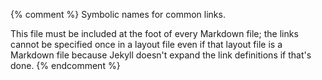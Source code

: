 {% comment %}
Symbolic names for common links.

This file must be included at the foot of every Markdown file; the
links cannot be specified once in a layout file even if that layout
file is a Markdown file because Jekyll doesn't expand the link
definitions if that's done.
{% endcomment %}

[babel]: https://babeljs.io/
[beazley]: https://www.dabeaz.com/
[bernhardt-wat]: https://www.destroyallsoftware.com/talks/wat
[bootstrap]: https://getbootstrap.com/

[cheerio]: https://cheerio.js.org/
[cors-docs]: https://developer.mozilla.org/en-US/docs/Web/HTTP/CORS/Errors/CORSMissingAllowOrigin
[cors-wikipedia]: https://en.wikipedia.org/wiki/Cross-origin_resource_sharing
[covenant]: https://www.contributor-covenant.org
[cpu-second]: http://exple.tive.org/blarg/2018/08/15/time-dilation/
[css-precedence]: https://www.w3schools.com/css/css_specificity.asp

[d3]: https://d3js.org/
[d3-array]: https://github.com/d3/d3-array
[draw-io]: https://www.draw.io/

[es6-modules]: http://2ality.com/2014/09/es6-modules-final.html
[event-loop]: https://nodejs.org/en/docs/guides/event-loop-timers-and-nexttick/
[express]: https://expressjs.org/

[github]: http://github.com/

[jekyll]: https://jekyllrb.com/
[jsx]: https://reactjs.org/docs/introducing-jsx.html

[mocha]: https://mochajs.org/

[node-download]: https://nodejs.org/en/download/

[papaparse]: https://www.papaparse.com/
[parcel]: https://parceljs.org/
[parcel-tutorial]: https://medium.com/codingthesmartway-com-blog/getting-started-with-parcel-197eb85a2c8c
[parse-xml-regular-expressions]: https://stackoverflow.com/a/1732454

[react]: https://reactjs.org/
[react-keys]: https://stackoverflow.com/questions/28329382/understanding-unique-keys-for-array-children-in-react-js
[runkit]: https://runkit.com/
[rxjs]: https://rxjs-dev.firebaseapp.com/

[seedrandom]: https://www.npmjs.com/package/seedrandom
[spolsky-unicode]: https://www.joelonsoftware.com/2003/10/08/the-absolute-minimum-every-software-developer-absolutely-positively-must-know-about-unicode-and-character-sets-no-excuses/
[sql-tutorial]: https://swcarpentry.github.io/sql-novice-survey/
[supertest]: https://github.com/visionmedia/supertest
[suri-wat]: https://medium.com/dailyjs/the-why-behind-the-wat-an-explanation-of-javascripts-weird-type-system-83b92879a8db
[swc]: http://software-carpentry.org/

[t3-process]: http://teachtogether.tech/en/process/

[vega-lite]: http://vega.github.io/

[w3schools]: https://www.w3schools.com/
[web-components]: https://developer.mozilla.org/en-US/docs/Web/Web_Components
[webpack]: https://webpack.js.org/
[winston]: https://github.com/winstonjs/winston
